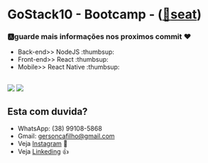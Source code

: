 # GoStack10 - Bootcamp - ([:rocket:seat](https://rocketseat.com.br))


### :a:guarde mais informações nos proximos commit :heart: 

<ul>
  <li>Back-end>>  NodeJS :thumbsup:</li>
  <li>Front-end>> React :thumbsup:</li>
  <li>Mobile>>    React Native :thumbsup:</li>
</ul>

<br/>
<a href="https://rocketseat.com.br/"><img src="https://rocketseat.com.br/static/images/update/melhores-tecnologias.svg"></a>

<a href="https://rocketseat.com.br/">
<img src="https://rocketseat.com.br/static/images/update/trofeu-home.svg">
</a>



## Esta com duvida?
- WhatsApp: (38) 99108-5868
- Gmail: gersoncafilho@gmail.com
- Veja [Instagram](https://www.instagram.com/gerson.caf/) :feet:
- Veja [Linkeding](https://www.linkedin.com/in/gerson-crisostomo-62057865/) :thumbsup:
